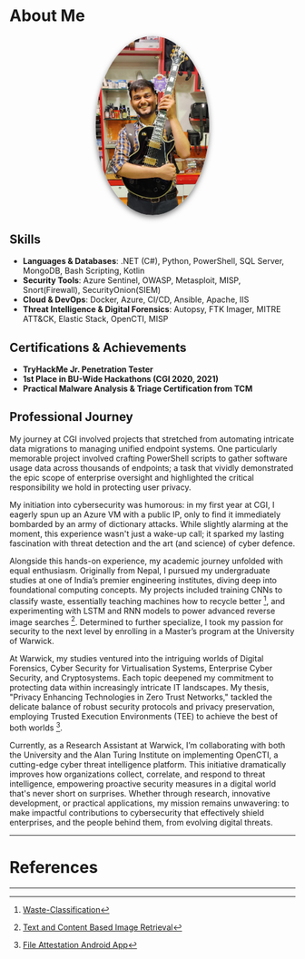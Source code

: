 
# About Me
<p align="center">
  <img src="/assets/images/profile.JPG" alt="John Prasad" width="200" style="
    display: block;
    margin: auto;
    border-radius: 50%;
    box-shadow: 0px 4px 10px rgba(0, 0, 0, 0.5);
    position: relative;
    z-index: 100;
">
</p>

## Skills
- **Languages & Databases**: .NET (C#), Python, PowerShell, SQL Server, MongoDB, Bash Scripting, Kotlin
- **Security Tools**: Azure Sentinel, OWASP, Metasploit, MISP, Snort(Firewall), SecurityOnion(SIEM)
- **Cloud & DevOps**: Docker, Azure, CI/CD, Ansible, Apache, IIS
- **Threat Intelligence & Digital Forensics**: Autopsy, FTK Imager, MITRE ATT&CK, Elastic Stack, OpenCTI, MISP

## Certifications & Achievements
- **TryHackMe Jr. Penetration Tester**
- **1st Place in BU-Wide Hackathons (CGI 2020, 2021)**
- **Practical Malware Analysis & Triage Certification from TCM**

## Professional Journey
My journey at CGI involved projects that stretched from automating intricate data migrations to managing unified endpoint systems. One particularly memorable project involved crafting PowerShell scripts to gather software usage data across thousands of endpoints; a task that vividly demonstrated the epic scope of enterprise oversight and highlighted the critical responsibility we hold in protecting user privacy.

My initiation into cybersecurity was humorous: in my first year at CGI, I eagerly spun up an Azure VM with a public IP, only to find it immediately bombarded by an army of dictionary attacks. While slightly alarming at the moment, this experience wasn't just a wake-up call; it sparked my lasting fascination with threat detection and the art (and science) of cyber defence.

Alongside this hands-on experience, my academic journey unfolded with equal enthusiasm. Originally from Nepal, I pursued my undergraduate studies at one of India’s premier engineering institutes, diving deep into foundational computing concepts. My projects included training CNNs to classify waste, essentially teaching machines how to recycle better [^1], and experimenting with LSTM and RNN models to power advanced reverse image searches [^2]. Determined to further specialize, I took my passion for security to the next level by enrolling in a Master’s program at the University of Warwick.

At Warwick, my studies ventured into the intriguing worlds of Digital Forensics, Cyber Security for Virtualisation Systems, Enterprise Cyber Security, and Cryptosystems. Each topic deepened my commitment to protecting data within increasingly intricate IT landscapes. My thesis, "Privacy Enhancing Technologies in Zero Trust Networks," tackled the delicate balance of robust security protocols and privacy preservation, employing Trusted Execution Environments (TEE) to achieve the best of both worlds [^3].

Currently, as a Research Assistant at Warwick, I’m collaborating with both the University and the Alan Turing Institute on implementing OpenCTI, a cutting-edge cyber threat intelligence platform. This initiative dramatically improves how organizations collect, correlate, and respond to threat intelligence, empowering proactive security measures in a digital world that's never short on surprises. Whether through research, innovative development, or practical applications, my mission remains unwavering: to make impactful contributions to cybersecurity that effectively shield enterprises, and the people behind them, from evolving digital threats.

---

# References
[^1]: [Waste-Classification](https://github.com/abhinav23dixit/Waste-Classification)

[^2]: [Text and Content Based Image Retrieval](https://github.com/abhinav23dixit/Text-and-Content-Based-Image-Retrieval)

[^3]: [File Attestation Android App](https://github.com/barrryblock/FileAttestation)

---

